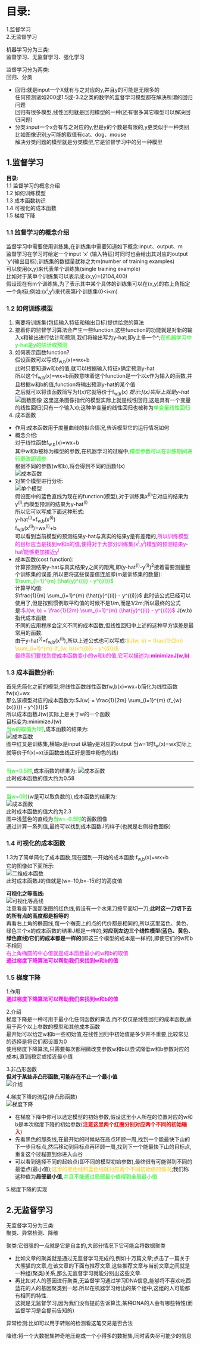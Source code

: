 # 目录:  
1.监督学习  
2.无监督学习  

机器学习分为三类:  
监督学习、无监督学习、强化学习  

监督学习分为两类:  
回归、分类  

* 回归:就是input一个X就有与之对应的y,并且y的可能是无限多的  
  任何预测诸如200或1.5或-3.2之类的数字的监督学习模型都在解决所谓的回归问题  
  回归有很多模型,线性回归就是回归模型的一种(还有很多其它模型可以解决回归问题)
* 分类:input一个x会有与之对应的y,但是y的个数是有限的,y更类似于一种类别  
  比如图像识别;y可能的取值有cat、dog、mouse  
  解决分类问题的模型就是分类模型,它是监督学习中的另一种模型

## 1.监督学习  
**目录:**  
1.1 监督学习的概念介绍  
1.2 如何训练模型  
1.3 成本函数初识  
1.4 可视化的成本函数  
1.5 梯度下降  

### 1.1 监督学习的概念介绍
监督学习中需要使用训练集,在训练集中需要知道如下概念:input、output、m  
监督学习在学习时给定一个input 'x' (输入特征)时同时也会给出其对应的output 'y'(输出目标);训练集的数据量就称之为m(number of training examples)  
可以使用(x,y)来代表单个训练集(single training example)  
比如对于某单个训练集可以表示成:(x,y)=(2104,400)  
假设现在有m个训练集,为了表示其中某个具体的训练集可以在(x,y)的右上角指定一个角标i;例如:(x<sup>i</sup>,y<sup>i</sup>)来代表第i个训练集(0<i<m)  

### 1.2 如何训练模型  
1. 需要将训练集(包括输入特征和输出目标)提供给您的算法  
2. 接着你的监督学习算法会产生一些function,这些function的功能就是对新的输入x和输出进行估计和预测,我们将输出写为y-hat;即y上多一个^;<font color="#00FF00">在机器学习中y-hat是y的估计或预测</font>  
3. 如何表示函数function?  
  假设函数可以写成f<sub>w,b</sub>(x)=wx+b  
  此时只要知道w和b的值,就可以根据输入特征x确定预测y-hat  
  所以这个f<sub>w,b</sub>(x)=wx+b函数意味着这个function是一个以x作为输入的函数,并且根据w和b的值,function将输出预测y-hat的某个值  
  之后就可以将该函数简写为f(x)它就等价于f<sub>w,b</sub>(x)
  *提示:f(x)实际上就是y-hat*  
  ![函数图像](resource/machine%20learning/1.png)
  这里这条图像指代的模型实际上就是线性回归,这是具有一个变量的线性回归(只有一个输入x);这种单变量的线性回归也被称为<font color="#00FF00">单变量线性回归</font>
4. 成本函数  
  * 作用:成本函数用于度量曲线的拟合情况,告诉模型它的运行情况如何
  * 概念介绍:  
    对于线性函数f<sub>w,b</sub>(x)=wx+b  
    其中w和b被称为模型的参数,在机器学习的过程中,<font color="#00FF00">模型参数可以在训练期间进行更改即调参</font>  
    根据不同的参数(w和b),将会得到不同的函数f(x)  
    ![成本函数](resource/machine%20learning/2.png)  
  * 对某个模型进行分析:  
    ![单个模型](resource/machine%20learning/3.png)  
    假设图中的蓝色直线为现在的function(模型),对于训练集x<sup>(i)</sup>它对应的结果为y<sup>(i)</sup>;而模型预测的结果为y-hat<sup>(i)</sup>  
    所以它可以写成下面这种形式:  
    y-hat<sup>(i)</sup>=f<sub>w,b</sub>(x<sup>(i)</sup>)  
    f<sub>w,b</sub>(x<sup>(i)</sup>)=w</sub>x<sup>(i)</sup>+b  
    可以看到当前模型的预测结果y-hat与真实的结果y是有差距的,<font color="#FF00FF">所以训练模型的目标应当是找到w和b的值,使得对于大部分训练集(x<sup>i</sup>,y<sup>i</sup>)模型的预测结果y-hat<sup>i</sup>能够更加接近y<sup>i</sup></font>  
  * 成本函数(cost function):  
    计算预测结果y-hat与真实结果y之间的距离,即(y-hat<sup>(i)</sup>-y<sup>(i)</sup>)<sup>2</sup>接着需要测量整个训练集的误差,所以要将这些误差值连加即(m是训练集的数量):  
    <font color="#00FF00">$\sum_{i=1}^{m} (\hat{y}^{(i)} - y^{(i)})$</font>  
    计算平均值:  
    $\frac{1}{m} \sum_{i=1}^{m} (\hat{y}^{(i)} - y^{(i)})$
    此时该公式已经可以使用了,但是按照惯例取平均值的时候不是1/m,而是1/2m;所以最终的公式是:<font color="#FF00FF">$J(w, b) = \frac{1}{2m} \sum_{i=1}^{m} (\hat{y}^{(i)} - y^{(i)})$</font>
    J(w,b)指代成本函数  
    不同的应用程序会定义不同的成本函数,但线性回归中上述的这种平方误差是最常用的函数.  
    由于y-hat<sup>(i)</sup>=f<sub>w,b</sub>(x<sup>(i)</sup>),所以上述公式也可以写成:<font color="#FFC800">$J(w, b) = \frac{1}{2m} \sum_{i=1}^{m} (f_{w, b}(x^{(i)}) - y^{(i)})$</font>  
    <font color="#FF00FF">最终我们要找到使成本函数变小的w和b的值,它可以描述为:</font>**<font color="#FF00FF">minimizeJ(w,b)</font>** 

### 1.3 成本函数分析:  
首先先简化之前的模型;将线性函数线性函数fw,b(x)=wx+b简化为线性函数fw(x)=wx  
那么该模型对应的成本函数为:$J(w) = \frac{1}{2m} \sum_{i=1}^{m} (f_{w}(x{(i)}) - y^{(i)})$  
所以成本函数J(w)实际上是关于w的一个函数  
目标变为:minimizeJ(w)  
<font color="#00FF00">当w的取值为1时</font>,成本函数的结果为:  
![成本函数](resource/learning/4.png)  
图中红叉是训练集,横轴x是input 纵轴y是对应的output
当w=1时f<sub>w</sub>(x)=wx实际上就等价于f(x)=x(该函数曲线正好是图中粉色的线)  
- - -
<font color="#00FF00">当w=0.5时</font>,成本函数的结果为:
![成本函数](resource/learning/5.png)  
此时成本函数的值大约为0.58  
- - -
<font color="#00FF00">当w=0时</font>(w是可以取负数的),成本函数的结果为:  
![成本函数](resource/learning/6.png)  
此时成本函数的值大约为2.3  
图中浅蓝色的直线为<font color="#00FF00">当w=-0.5时</font>的函数图像  
通过计算一系列值,最终可以找到成本函数J的样子(也就是右侧棕色图像)

### 1.4 可视化的成本函数
1.3为了简单简化了成本函数,现在回到一开始的成本函数:f<sub>w,b</sub>(x)=wx+b  
它的图像如下面所示:  
![二维成本函数](resource/learning/7.png)  
此时成本函数J的值就是(w=-10,b=-15)时的高度值  

**可视化之等高线:**  
![可视化等高线](resource/learning/8.png)  
注意看最下面那张图的红色线,假设有一个水果刀按平面切一刀;**此时这一刀切下去的所有点的高度都是相等的**  
再看右上角的椭圆线,每一个椭圆上的点的代价都是相同的,所以这里蓝色、黄色、绿色三个×的成本函数的结果J都是一样的;**对应到左边三个线性模型(蓝色、黄色、绿色直线)它们的成本都是一样的**(即这三个模型的成本是一样的),即使它们的w和b不相同  
<font color="#FF00FF">右上角椭圆的中心值就是成本函数最小的w和b的取值</font>  
**<font color="#FF00FF">通过梯度下降算法可以帮助我们来找到w和b的值</font>**  

### 1.5 梯度下降
1.作用  
**<font color="#FF00FF">通过梯度下降算法可以帮助我们来找到w和b的值</font>**   

2.介绍  
梯度下降是一种可用于最小化任何函数的算法,而不仅仅是线性回归的成本函数,适用于两个以上参数的模型和其他成本函数  
最开始可以给定w和b一些初始值,在线性回归中初始值是多少并不重要,比较常见的选择是将它们都设置为0  
使用梯度下降算法,只需要每次都稍微改变参数w和b以尝试降低w和b参数对应的成本j,直到j稳定或接近最小值  

3.非凸形函数  
**但对于某些非凸形函数,可能存在不止一个最小值**  
![介绍](resource/learning/9.png)  

4.梯度下降的流程(非凸形函数)  
![梯度下降](resource/learning/10.png)  
* 在梯度下降中你可以选定模型的初始参数,假设这里小人所在的位置对应的w和b是本次梯度下降的初始参数(**<font color="#FF0000">注意这里两个红圈分别对应两个不同的初始输入</font>**)  
* 先看黑色的那条线,在最开始的时候站在高点环顾一周,找到一个能最快下山的下一步目标点,然后移动到目标点再环顾一周,找到下一个能最快下山的目标点,重复这个过程直到你进入山谷
* 可以看到选择不同的起始点(即不同的模型初始参数),最终很有可能得到不同的最低点(最小值);<font color="#FFC800">这里的黑色线和蓝色线就对应两个不同初始值的情况</font>;我们称这种值为**局部最小值**,<font color="#00FF00">并且不能通过局部最小值得到全局最小值</font>  

5.梯度下降的实现  








## 2.无监督学习

无监督学习分为三类:  
聚类、异常检测、降维

聚类:它很强的一点就是它是自主的,大部分情况下它可能会将数据聚类  
* 比如文章的聚类就是通过无监督学习完成的,例如十万篇文章;点击了一篇关于大熊猫的文章,在该文章的下面有推荐文章,这些推荐文章与当前文章之间就是一种组(聚类)关系,那么无监督学习就能分别出这些文章.  
* 再比如对人的基因进行聚类,无监督学习通过学习DNA信息,能够将不喜欢吃西蓝花的人的基因聚类到一起.所以在机器学习给出的某个组中,这组的人可能都有相同的特性.  
  这就是无监督学习,因为我们没有提前告诉算法,某种DNA的人会有哪些特性(而监督学习是会提前告知的)

异常检测:比如可以用于转账的检测看这笔交易是否合法  

降维:将一个大数据集神奇地压缩成一个小得多的数据集,同时丢失尽可能少的信息  

